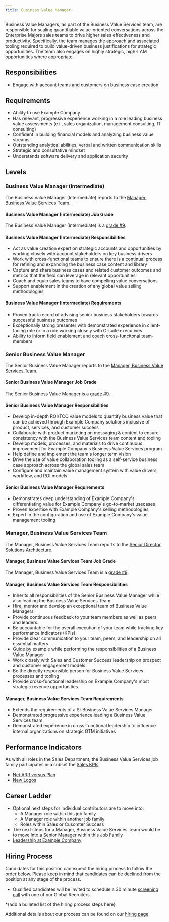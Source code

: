 ```yaml
---
title: Business Value Manager
---
```


Business Value Managers, as part of the Business Value Services team, are responsible for scaling quantifiable value-oriented conversations across the Enterprise Majors sales teams to drive higher sales effectiveness and productivity.  Specifically, the team manages the approach and associated tooling required to build value-driven business justifications for strategic opportunities.  The team also engages on highly strategic, high-LAM opportunities where appropriate.

## Responsibilities

- Engage with account teams and customers on business case creation

## Requirements

- Ability to use Example Company
- Has relevant, progressive experience working in a role leading business value assessments (e.i., sales organization, management consulting, IT consulting)
- Confident in building financial models and analyzing business value streams
- Outstanding analytical abilities, verbal and written communication skills
- Strategic and consultative mindset
- Understands software delivery and application security

## Levels

### Business Value Manager (Intermediate)

The Business Value Manager (Intermediate) reports to the [Manager, Business Value Services Team](#manager-business-value-services-team).

#### Business Value Manager (Intermediate) Job Grade

The Business Value Manager (Intermediate) is a [grade #9](/handbook/total-rewards/compensation/compensation-calculator/#example_company-job-grades).

#### Business Value Manager (Intermediate) Responsibilities

- Act as value creation expert on strategic accounts and opportunities by working closely with account stakeholders on key business drivers
- Work with cross-functional teams to ensure there is a continual process for refining and expanding the business case content and library
- Capture and share business cases and related customer outcomes and metrics that the field can leverage in relevant opportunities
- Coach and equip sales teams to have compelling value conversations
- Support enablement in the creation of any global value selling methodologies

#### Business Value Manager (Intermediate) Requirements

- Proven track record of advising senior business stakeholders towards successful business outcomes
- Exceptionally strong presenter with demonstrated experience in client-facing role or in a role working closely with C-suite executives
- Ability to inform field enablement and coach cross-funcitonal team-members

### Senior Business Value Manager

The Senior Business Value Manager reports to the [Manager, Business Value Services Team](#manager-business-value-services-team).

#### Senior Business Value Manager Job Grade

The Senior Business Value Manager is a [grade #9](/handbook/total-rewards/compensation/compensation-calculator/#example_company-job-grades).

#### Senior Business Value Manager Responsibilities

- Develop in-depth ROI/TCO value models to quantify business value that can be achieved through Example Company solutions inclusive of product, services, and customer success
- Collaborate with product marketing on messaging & content to ensure consistency with the Business Value Services team content and tooling
- Develop models, processes, and materials to drive continuous improvement for Example Company's Business Value Services program
- Help define and implement the team's longer term vision
- Drive the use of value collaboration tooling as a self-service business case approach across the global sales team
- Configure and maintain value management system with value drivers, workflow, and ROI models

#### Senior Business Value Manager Requirements

- Demonstrates deep understanding of Example Company's differentiating value for Example Company's go-to-market usecases
- Proven expertise with Example Company's selling methodologies
- Expert in the configuration and use of Example Company's value management tooling

### Manager, Business Value Services Team

The Manager, Business Value Services Team reports to the [Senior Director, Solutions Archtiecture](/job-families/sales/solutions-architect/#senior-director-solutions-architects).

#### Manager, Business Value Services Team Job Grade

The Manager, Business Value Services Team is a [grade #9](/handbook/total-rewards/compensation/compensation-calculator/#example_company-job-grades).

#### Manager, Business Value Services Team Responsibilities

- Inherits all responsibilities of the Senior Business Value Manager while also leading the Business Value Services Team
- Hire, mentor and develop an exceptional team of Business Value Managers
- Provide continuous feedback to your team members as well as peers and leaders.
- Be accountable for the overall execution of your team while tracking key performance indicators (KPIs).
- Provide clear communication to your team, peers, and leadership on all essential matters.
- Guide by example while performing the responsibilities of a Business Value Manager
- Work closely with Sales and Customer Success leadership on prospect and customer engagement models
- Be the directly responsible person for Business Value Services processes and tooling
- Provide cross-functional leadership on Example Company's most strategic revenue opportunities.

#### Manager, Business Value Services Team Requirements

- Extends the requirements of a Sr Business Value Services Manager
- Demonstrated progressive experience leading a Business Value Services team
- Demonstrated experience in cross-functional leadership to influence internal organizations on strategic GTM initiatives

## Performance Indicators

As with all roles in the Sales Department, the Business Value Services job family participates in a subset the [Sales KPIs](https://internal.example_company.com/handbook/company/performance-indicators/sales/#kpi-summary).

- [Net ARR versus Plan](https://internal.example_company.com/handbook/company/performance-indicators/sales/#net-arr-vs-plan)
- [New Logos](https://internal.example_company.com/handbook/company/performance-indicators/sales/#new-logos)

## Career Ladder

- Optional next steps for individual contributors are to move into:
  - A Manager role within this job family
  - A Manager role within another job family
  - Roles within Sales or Cusomter Success
- The next steps for a Manager, Business Value Services Team would be to move into a Senior Manager within this Job Family
- [Leadership at Example Company](/handbook/company/structure/#director-group)

## Hiring Process

Candidates for this position can expect the hiring process to follow the order below. Please keep in mind that candidates can be declined from the position at any stage of the process.

- Qualified candidates will be invited to schedule a 30 minute [screening call](/handbook/hiring/interviewing/#screening-call) with one of our Global Recruiters.

*{add a bulleted list of the hiring process steps here}

Additional details about our process can be found on our [hiring page](/handbook/hiring/).
